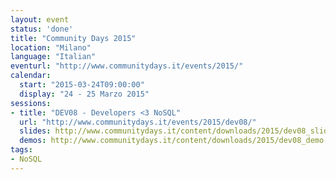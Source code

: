 ```yaml
---
layout: event
status: 'done'
title: "Community Days 2015"
location: "Milano"
language: "Italian"
eventurl: "http://www.communitydays.it/events/2015/"
calendar:
  start: "2015-03-24T09:00:00"
  display: "24 - 25 Marzo 2015"
sessions:
- title: "DEV08 - Developers <3 NoSQL"
  url: "http://www.communitydays.it/events/2015/dev08/"
  slides: http://www.communitydays.it/content/downloads/2015/dev08_slides.zip
  demos: http://www.communitydays.it/content/downloads/2015/dev08_demo.zip
tags:
- NoSQL
---
```

